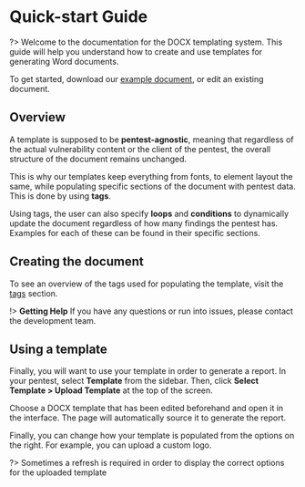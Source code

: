 # Quick-start Guide

?> Welcome to the documentation for the DOCX templating system. This guide will help you understand how to create and use templates for generating Word documents.

To get started, download our [example document](examples), or edit an existing document.

## Overview
A template is supposed to be **pentest-agnostic**, meaning that regardless of the actual vulnerability content or the client of the pentest, the overall structure of the document remains unchanged. 

This is why our templates keep everything from fonts, to element layout the same, while populating specific sections of the document with pentest data. This is done by using **tags**. 

Using tags, the user can also specify **loops** and **conditions** to dynamically update the document regardless of how many findings the pentest has. Examples for each of these can be found in their specific sections.

## Creating the document
To see an overview of the tags used for populating the template, visit the [tags](tags) section.

!> **Getting Help** If you have any questions or run into issues, please contact the development team.

## Using a template
Finally, you will want to use your template in order to generate a report. In your pentest, select **Template** from the sidebar. Then, click **Select Template > Upload Template** at the top of the screen. 

Choose a DOCX template that has been edited beforehand and open it in the interface. The page will automatically source it to generate the report.

Finally, you can change how your template is populated from the options on the right. For example, you can upload a custom logo.

?> Sometimes a refresh is required in order to display the correct options for the uploaded template
